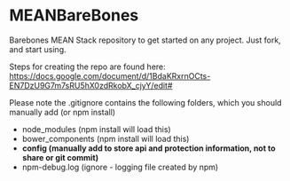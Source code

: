 # MEANBareBones
Barebones MEAN Stack repository to get started on any project. Just fork, and start using.

Steps for creating the repo are found here: https://docs.google.com/document/d/1BdaKRxrnOCts-EN7DzU9G7m7sRU5hX0zdRkobX_cjyY/edit#

Please note the .gitignore contains the following folders, which you should manually add (or npm install)

- node_modules (npm install will load this)
- bower_components  (npm install will load this)
- **config (manually add to store api and protection information, not to share or git commit)**
- npm-debug.log (ignore - logging file created by npm)
